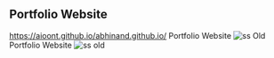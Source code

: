 
## Portfolio Website 

https://aioont.github.io/abhinand.github.io/
Portfolio Website
![ss](https://github.com/aioont/abhinand.github.io/assets/97335084/37e52956-9ff2-4e6c-9c1d-d83152e9327e)
Old Portfolio Website
![ss old](https://github.com/aioont/abhinand.github.io/assets/97335084/3f8eb6a4-2843-4e2a-9b58-24c9d94a343c)

